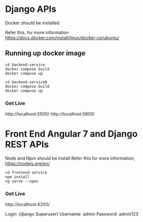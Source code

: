 # Django APIs
  Docker should be installed.

  Refer this, for more information https://docs.docker.com/install/linux/docker-ce/ubuntu/

## Running up docker image
  ```
  cd backend-service
  docker compose build
  docker compose up

  cd backend-service0
  docker compose build
  docker compose up
  ```
### Get Live
  http://localhost:5500/
  http://localhost:5800/



# Front End Angular 7 and Django REST APIs
  Node and Npm should be install
  Refer this for more information, https://nodejs.org/en/
  ```
  cd frontend-service
  npm install
  ng serve --open
  ```

### Get Live
  http://localhost:4200/

  Login: (django Superuser)
    Username: admin
    Password: admin123
